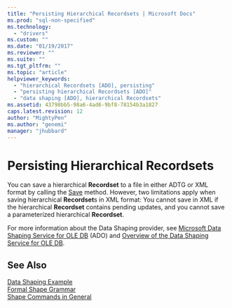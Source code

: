 ```yaml
---
title: "Persisting Hierarchical Recordsets | Microsoft Docs"
ms.prod: "sql-non-specified"
ms.technology:
  - "drivers"
ms.custom: ""
ms.date: "01/19/2017"
ms.reviewer: ""
ms.suite: ""
ms.tgt_pltfrm: ""
ms.topic: "article"
helpviewer_keywords: 
  - "hierarchical Recordsets [ADO], persisting"
  - "persisting hierarchical Recordsets [ADO]"
  - "data shaping [ADO], hierarchical Recordsets"
ms.assetid: 43798bb5-98a6-4ad6-9bf8-78154b3a1827
caps.latest.revision: 12
author: "MightyPen"
ms.author: "genemi"
manager: "jhubbard"
---
```

# Persisting Hierarchical Recordsets
You can save a hierarchical **Recordset** to a file in either ADTG or XML format by calling the [Save](../../../ado/reference/ado-api/save-method.md) method. However, two limitations apply when saving hierarchical **Recordset**s in XML format: You cannot save in XML if the hierarchical **Recordset** contains pending updates, and you cannot save a parameterized hierarchical **Recordset**.  
  
 For more information about the Data Shaping provider, see [Microsoft Data Shaping Service for OLE DB](../../../ado/guide/appendixes/microsoft-data-shaping-service-for-ole-db-ado-service-provider.md) (ADO) and [Overview of the Data Shaping Service for OLE DB](http://msdn.microsoft.com/en-us/9f51e471-8e85-448e-9fb8-b64bbf767bf3).  
  
## See Also  
 [Data Shaping Example](../../../ado/guide/data/data-shaping-example.md)   
 [Formal Shape Grammar](../../../ado/guide/data/formal-shape-grammar.md)   
 [Shape Commands in General](../../../ado/guide/data/shape-commands-in-general.md)